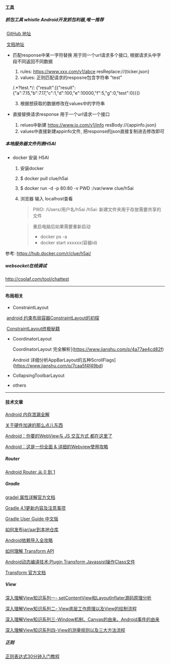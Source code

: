 
#### 工具 

##### 抓包工具 whistle Android开发抓包利器,唯一推荐

​       [GitHub 地址](https://github.com/avwo/whistle/blob/master/README-zh_CN.md)

​       [文档地址](http://wproxy.org/whistle/)

- 匹配response中某一字符替换  用于同一个url请求多个接口, 根据请求头中字段不同返回不同数据

  1. rules: https://www.xxx.com/v1/abce resReplace://{ticker.json}
  2. values: 正则匹配请求的resposne包含字符串 "test"

  /.\*?test.\*/:  {"result":[{"result":{"a":7.15,"b":7.17,"c":1,"d":100,"e":10000,"f":5,"g":0,"test":0}}]}

  3. 根据想获取的数据修改在values中的字符串

- 直接替换请求response 用于一个url请求一个接口

  1. relues中新建 https://www.io.com/v1/info  resBody://{appinfo.json}
  2. values中直接新建appinfo文件, 把response的json直接复制进去修改即可

##### 本地服务器文件列表H5AI

- docker 安装 H5AI

  1. 安装docker

  2. $ docker pull clue/h5ai

  3. $ docker run -d -p 80:80 -v PWD :/var/www clue/h5ai

  4. 浏览器 输入 localhost查看

     > PWD:  /Users/用户名/h5ai   /h5ai: 新建文件夹用于存放需要共享的文件

     > 重启电脑后如果需要重新启动   
     >
     > - docker ps -a
     > - docker start xxxxxx(容器id)

参考: [<https://hub.docker.com/r/clue/h5ai/>](<https://hub.docker.com/r/clue/h5ai/>)

##### websocket在线调试

<http://coolaf.com/tool/chattest>

---

#### 布局相关

* ConstraintLayout

​       [android 约束布局容器ConstraintLayout的初探](https://www.jianshu.com/p/5423989756e8)

​       [ConstraintLayout终极秘籍](<http://blog.chengyunfeng.com/?p=1030>)

* CoordinatorLayout 

  CoordinatorLayout 完全解析](https://www.jianshu.com/p/4a77ae4cd82f) 

  Android 详细分析AppBarLayout的五种ScrollFlags](https://www.jianshu.com/p/7caa5f4f49bd) 

* CollapsingToolbarLayout 

  

* others 

   

---

#### 技术文章  

[Android 内存泄漏全解](<https://juejin.im/entry/57c966b05bbb500074e1d4a4>)

[关于硬件加速的那么点儿东西](<https://www.jianshu.com/p/9cd7097a4fcf>)

[Android：你要的WebView与 JS 交互方式 都在这里了](<https://blog.csdn.net/carson_ho/article/details/64904691>)

[Android：这是一份全面 & 详细的Webview使用攻略](<https://www.jianshu.com/p/3c94ae673e2a>)

##### Router

[Android Router 从 0 到 1](<https://juejin.im/entry/5897a1c8128fe10058e76368>)

#####  Gradle

[gradel 属性详解官方文档](<https://google.github.io/android-gradle-dsl/current/com.android.build.gradle.BaseExtension.html>)

[Gradle 4.1更新内容及注意事项](<https://my.oschina.net/u/3389024/blog/1605822>)

[Gradle User Guide 中文版](<https://dongchuan.gitbooks.io/gradle-user-guide-/>)

[如何发布jar/aar到本地仓库](<https://www.jianshu.com/p/0629548ab5a4>)

[Android依赖导入全攻略](<https://juejin.im/post/5acd6daaf265da238a30ca73>)

[如何理解 Transform API](<https://juejin.im/entry/59776f2bf265da6c4741db2b>)

[Android动态编译技术:Plugin Transform Javassist操作Class文件](<https://blog.csdn.net/yulong0809/article/details/77752098>)

[Transform 官方文档](<http://google.github.io/android-gradle-dsl/javadoc/> )

##### View

[深入理解View知识系列一- setContentView和LayoutInflater源码原理分析](http://blog.csdn.net/yulong0809/article/details/79277574)

[深入理解View知识系列二- View底层工作原理以及View的绘制流程](http://blog.csdn.net/yulong0809/article/details/79277594)

[深入理解View知识系列三-Window机制、Canvas的由来、Android事件的由来](http://blog.csdn.net/yulong0809/article/details/79277633)

[深入理解View知识系列四-View的测量规则以及三大方法流程](http://blog.csdn.net/yulong0809/article/details/79277667)



##### 正则

[正则表达式30分钟入门教程](<http://deerchao.net/tutorials/regex/regex.htm>)

